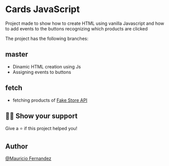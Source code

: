 # Cards JavaScript

Project made to show how to create HTML using vanilla Javascript and 
how to add events to the buttons recognizing which products are clicked

The project has the following branches:

## master

- Dinamic HTML creation using Js
- Assigning events to buttons 

## fetch

- fetching products of [Fake Store API](https://fakestoreapi.com)

## 👨‍🚀 Show your support

Give a ⭐️ if this project helped you!

## Author

[@Mauricio Fernandez](https://www.linkedin.com/in/mauriciofernandezdev/)